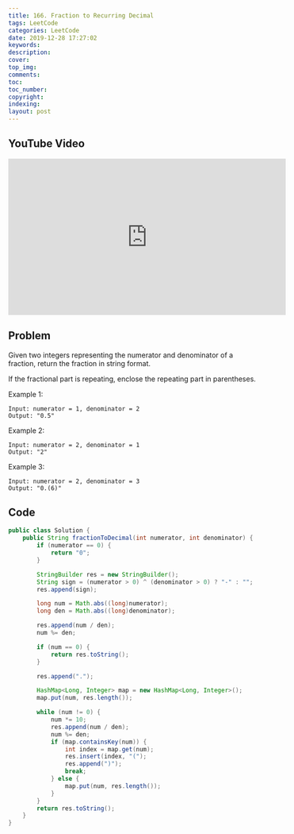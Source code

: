 ```yaml
---
title: 166. Fraction to Recurring Decimal
tags: LeetCode
categories: LeetCode
date: 2019-12-28 17:27:02
keywords:
description:
cover:
top_img:
comments:
toc:
toc_number:
copyright:
indexing:
layout: post
---
```


## YouTube Video

<iframe width="560" height="315" src="https://www.youtube.com/embed/B3kA9deZQoA" frameborder="0" allow="accelerometer; autoplay; encrypted-media; gyroscope; picture-in-picture" allowfullscreen></iframe>

## Problem

Given two integers representing the numerator and denominator of a fraction, return the fraction in string format.

If the fractional part is repeating, enclose the repeating part in parentheses.

Example 1:

```
Input: numerator = 1, denominator = 2
Output: "0.5"
```

Example 2:

```
Input: numerator = 2, denominator = 1
Output: "2"
```

Example 3:

```
Input: numerator = 2, denominator = 3
Output: "0.(6)"
```

## Code

```java
public class Solution {
    public String fractionToDecimal(int numerator, int denominator) {
        if (numerator == 0) {
            return "0";
        }

        StringBuilder res = new StringBuilder();
        String sign = (numerator > 0) ^ (denominator > 0) ? "-" : "";
        res.append(sign);

        long num = Math.abs((long)numerator);
        long den = Math.abs((long)denominator);

        res.append(num / den);
        num %= den;

        if (num == 0) {
            return res.toString();
        }

        res.append(".");

        HashMap<Long, Integer> map = new HashMap<Long, Integer>();
        map.put(num, res.length());

        while (num != 0) {
            num *= 10;
            res.append(num / den);
            num %= den;
            if (map.containsKey(num)) {
                int index = map.get(num);
                res.insert(index, "(");
                res.append(")");
                break;
            } else {
                map.put(num, res.length());
            }
        }
        return res.toString();
    }
}
```
